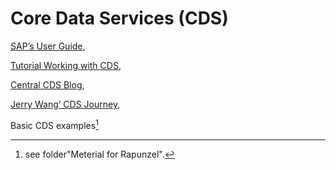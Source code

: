 # Core Data Services (CDS)

[SAP’s User Guide](https://help.sap.com/docs/ABAP_PLATFORM_NEW/f2e545608079437ab165c105649b89db/4ed1f2e06e391014adc9fffe4e204223.html?version=202009.001&locale=en-US),

[Tutorial Working with CDS](https://developers.sap.com/group.abap-cds.html?url_id=text-us-recommendation),

[Central CDS Blog](https://blogs.sap.com/2016/02/01/getting-started-with-abap-core-data-services/),

[Jerry Wang’ CDS Journey](https://blogs.sap.com/2016/03/10/my-cds-view-self-study-tutorial-part-1-how-to-test-odata-service-generated-by-cds-view/),

Basic CDS examples[^1]

[^1]: see folder"Meterial for Rapunzel".

